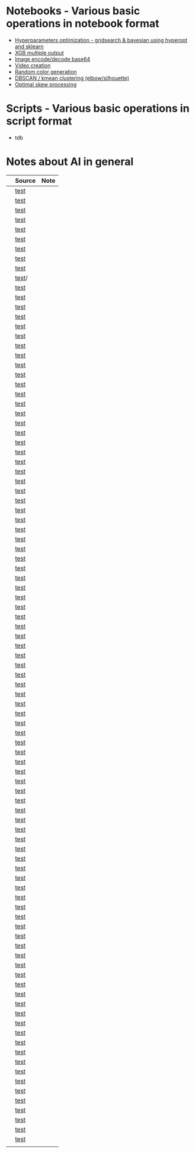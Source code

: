 # Notebooks -  Various basic operations in notebook format
- [Hyperparameters optimization - gridsearch & bayesian using hyperopt and sklearn](./notebooks/hyperparameter_optimization.ipynb)
- [XGB multiple output](./notebooks/multiple_output_xgboost.ipynb)
- [Image encode/decode base64](./notebooks/base_64_image_conversion.ipynb)
- [Video creation](./notebooks/random_noise_video.ipynb)
- [Random color generation](./notebooks/random_color.ipynb)
- [DBSCAN / kmean clustering (elbow/silhouette)](./notebooks/dbscan_kmeans_clustering.ipynb)
- [Optimal skew processing](./notebooks/unskew_data_distribution.ipynb)

# Scripts -  Various basic operations in script format
- tdb

# Notes about AI in general

|   | Source                                                                                                                 | Note |
|---|------------------------------------------------------------------------------------------------------------------------|------|
|   | [test](https://www.reddit.com/r/MachineLearning/comments/rw50hg/d_deep_learning_is_the_future_of_gaming/)              |      |
|   | [test](https://www.reddit.com/r/learnmachinelearning/comments/rqukh3/what_are_graph_neural_networks/)                  |      |
|   | [test](https://www.reddit.com/r/MachineLearning/comments/rq6uih/d_other_ai_methodsalgorithms_except_deep_neural/)      |      |
|   | [test](https://www.reddit.com/r/MachineLearning/comments/rimqij/d_how_to_embed_powerbi_report_in_jupyternotebook/)     |      |
|   | [test](https://www.reddit.com/r/learnmachinelearning/comments/rh25sh/ive_made_a_search_engine_with_5000_quality_data/) |      |
|   | [test](https://www.reddit.com/r/learnmachinelearning/comments/r6jee3/how_to_load_856_gb_of_xml_data_into_a_dataframe/) |      |
|   | [test](https://www.reddit.com/r/MachineLearning/comments/r0y56t/p_python_library_to_optimize_hugging_face/)            |      |
|   | [test](https://www.reddit.com/r/MachineLearning/comments/qymvys/r_rethinking_keypoint_representations_modeling/)       |      |
|   | [test](https://www.reddit.com/r/MachineLearning/comments/qx0enm/d_all_bias_in_ml_comes_from_biased_data/)              |      |
|   | [test](https://www.reddit.com/r/MachineLearning/comments/qw2c3p/r_is_bert_the_future_of_image_pretraining)/            |      |
|   | [test](https://www.reddit.com/r/MachineLearning/comments/qqzuh0/p_cedille_the_largest_french_language_model_6b/)       |      |
|   | [test](https://www.reddit.com/r/MachineLearning/comments/qfy76l/r_neural_tangent_kernel_eigenvalues_accurately/)       |      |
|   | [test](https://www.reddit.com/r/MachineLearning/comments/qeyhwb/r_efficient_visual_selfattention_link_to_a_free/)      |      |
|   | [test](https://www.reddit.com/r/MachineLearning/comments/q8qfs2/discussion_what_is_the_best_way_to_extract/)           |      |
|   | [test](https://www.reddit.com/r/MachineLearning/comments/q81eax/r_google_researchers_explore_the_limits_of/)           |      |
|   | [test](https://www.reddit.com/r/MachineLearning/comments/q739y5/r_a_few_more_examples_may_be_worth_billions_of/)       |      |
|   | [test](https://www.reddit.com/r/MachineLearning/comments/pyti87/d_have_we_reached_some_limit_in_the_advancement/)      |      |
|   | [test](https://www.reddit.com/r/MachineLearning/comments/q1z4hg/d_sota_ganbased_image_editing_isfgan_an_implicit/)     |      |
|   | [test](https://www.reddit.com/r/MachineLearning/comments/q4eicp/r_keypoint_communities/)                               |      |
|   | [test](https://www.reddit.com/r/MachineLearning/comments/q344pp/notebook_to_production_d/)                             |      |
|   | [test](https://www.reddit.com/r/MachineLearning/comments/q0vt2b/r_resnet_strikes_back_an_improved_training/)           |      |
|   | [test](https://www.reddit.com/r/MachineLearning/comments/pxz1iw/d_nlp_or_computer_vision_tasks_where_transformers/)    |      |
|   | [test](https://www.reddit.com/r/MachineLearning/comments/pvyvet/r_graph_neural_networks_for_point_cloud_processing/)   |      |
|   | [test](https://www.reddit.com/r/MachineLearning/comments/puz9kw/r_loftr_detectorfree_local_feature_matching_with/)     |      |
|   | [test](https://www.reddit.com/r/MachineLearning/comments/ps5ubp/r_facebook_ai_introduces_a_new_image_generation/)      |      |
|   | [test](https://www.reddit.com/r/MachineLearning/comments/pryveo/d_computer_vision_as_inverse_computer_graphics/)       |      |
|   | [test](https://www.reddit.com/r/MachineLearning/comments/pmn8nq/r_ai_researchers_from_amazon_nec_stanford_unveil/)     |      |
|   | [test](https://www.reddit.com/r/MachineLearning/comments/pgitms/d_here_is_what_i_learned_from_writing_50/)             |      |
|   | [test](https://www.reddit.com/r/MachineLearning/comments/onyofp/d_what_is_the_method_to_deal_with_sparse_high/)        |      |
|   | [test](https://www.reddit.com/r/MachineLearning/comments/o5nmoz/r_regularization_is_all_you_need_simple_neural/)       |      |
|   | [test](https://www.reddit.com/r/MachineLearning/comments/nt8hlp/p_towards_realtime_and_lightweight_line_segment/)      |      |
|   | [test](https://www.reddit.com/r/MachineLearning/comments/nsq3ai/p_h5records_store_large_datasets_in_one_single/)       |      |
|   | [test](https://www.reddit.com/r/MachineLearning/comments/mx1t3v/r_fiery_future_instance_prediction_in_birdseye/)       |      |
|   | [test](https://www.reddit.com/r/MachineLearning/comments/mtev6w/r_putting_visual_recognition_in_context_link_to/)      |      |
|   | [test](https://www.reddit.com/r/MachineLearning/comments/mq3led/d_how_is_tesla_autopilot_trained/)                     |      |
|   | [test](https://www.reddit.com/r/MachineLearning/comments/minzbz/r_styleclip_textdriven_manipulation_of_stylegan/)      |      |
|   | [test](https://www.reddit.com/r/MachineLearning/comments/mas3sz/p_backprop_a_library_to_easily_finetune_and_use/)      |      |
|   | [test](https://www.reddit.com/r/MachineLearning/comments/m1zrxy/d_google_cloud_vs_other_cloud_solutions_for/)          |      |
|   | [test](https://www.reddit.com/r/MachineLearning/comments/lh7iwp/d_why_did_it_took_3_years_to_use_transformers_in/)     |      |
|   | [test](https://www.reddit.com/r/MachineLearning/comments/l1gyp6/r_what_are_some_of_the_best_research_papers_to/)       |      |
|   | [test](https://www.reddit.com/r/MachineLearning/comments/kykhc1/p_digitize_your_notes/)                                |      |
|   | [test](https://www.reddit.com/r/MachineLearning/comments/kxrld8/p_introducing_shapash_a_new_python_library_makes/)     |      |
|   | [test](https://www.reddit.com/r/MachineLearning/comments/k9xuri/p_chrome_extension_to_share_your_results_from/)        |      |
|   | [test](https://www.reddit.com/r/MachineLearning/comments/k7yn1k/d_neural_networks_maybe_evolved_to_make_adam_the/)     |      |
|   | [test](https://www.reddit.com/r/MachineLearning/comments/it44ix/r_new_ml_algorithms_developed_by_facebook/)            |      |
|   | [test](https://www.reddit.com/r/MachineLearning/comments/iej5cb/news_heres_a_new_paper_announced_in_the_eccv2020/)     |      |
|   | [test](https://www.reddit.com/r/MachineLearning/comments/id4394/d_is_it_legal_to_use_models_pretrained_on/)            |      |
|   | [test](https://www.reddit.com/r/MachineLearning/comments/ic5nzp/d_what_is_the_best_way_for_sentiment_analysis_in/)     |      |
|   | [test](https://www.reddit.com/r/MachineLearning/comments/i085a8/d_best_gan_tricks/)                                    |      |
|   | [test](https://www.reddit.com/r/MachineLearning/comments/hni969/research_official_pytorch_implementation_for_scan/)    |      |
|   | [test](https://www.reddit.com/r/MachineLearning/comments/hnn1vv/p_gridsearchcv_20_up_to_10x_faster_than_sklearn/)      |      |
|   | [test](https://www.reddit.com/r/MachineLearning/comments/hlkxds/d_vgg_perceptual_loss_for_grayscale_images/)           |      |
|   | [test](https://www.reddit.com/r/MachineLearning/comments/hbb8qm/d_data_exploration_for_image_segmentation_and/)        |      |
|   | [test](https://www.reddit.com/r/MachineLearning/comments/gz1gpg/p_selfsupervised_3d_keypoint_learning_for/)            |      |
|   | [test](https://www.reddit.com/r/MachineLearning/comments/gz9pcx/r_unsupervised_translation_of_programming/)            |      |
|   | [test](https://www.reddit.com/r/MachineLearning/comments/gxuz7y/d_organize_your_pandas_notebook_with_a_cool_hack/)     |      |
|   | [test](https://www.reddit.com/r/MachineLearning/comments/gvsh51/p_181_nlp_colab_notebooks_found_here/)                 |      |
|   | [test](https://www.reddit.com/r/MachineLearning/comments/gpmbpl/projectreinforcement_learning_using_dqn_qlearning/)    |      |
|   | [test](https://www.reddit.com/r/MachineLearning/comments/gibvs8/d_paper_explained_group_normalization/)                |      |
|   | [test](https://www.reddit.com/r/datasets/comments/gi6282/datagene_a_python_package_to_identify_how_similar/)           |      |
|   | [test](https://www.reddit.com/r/MachineLearning/comments/gdt35p/d_unsupervised_real_image_superresolution_via/)        |      |
|   | [test](https://www.reddit.com/r/MachineLearning/comments/gdbz0r/p_400_nlp_datasets_found_here/)                        |      |
|   | [test](https://www.reddit.com/r/MachineLearning/comments/gaqm5z/d_list_of_text_classification_tips_and_tricks/)        |      |
|   | [test](https://www.reddit.com/r/MachineLearning/comments/ga19q8/r_image_augmentation_is_all_you_need_regularizing/)    |      |
|   | [test](https://www.reddit.com/r/MachineLearning/comments/g8s1af/r_clova_ai_researchs_stargan_v2_cvpr_2020_code/)       |      |
|   | [test](https://www.reddit.com/r/MachineLearning/comments/g7tzxd/p_training_twoontwo_soccer_agents_using_selfplay/)     |      |
|   | [test](https://www.reddit.com/r/MachineLearning/comments/g7ntb8/r_background_matting_the_world_is_your_green/)         |      |
|   | [test](https://www.reddit.com/r/MachineLearning/comments/g3lh3n/d_gans_in_computer_vision_an_article_review/)          |      |
|   | [test](https://www.reddit.com/r/MachineLearning/comments/f9uryf/r_polygen_an_autoregressive_generative_model_of/)      |      |
|   | [test](https://www.reddit.com/r/MachineLearning/comments/f38hxi/d_how_does_tiktok_manage_to_optimize_the_for_you/)     |      |
|   | [test](https://www.reddit.com/r/MachineLearning/comments/es08fz/skperopt_making_hyperparameter_searching_with/)        |      |
|   | [test](https://www.reddit.com/r/MachineLearning/comments/er3ng8/d_how_to_save_my_fathers_voice/)                       |      |
|   | [test](https://www.reddit.com/r/MachineLearning/comments/elt7p6/n_henry_ai_labs_on_youtube/)                           |      |
|   | [test](https://www.reddit.com/r/MachineLearning/comments/el9cq9/r_adversarial_lipschitz_regularization/)               |      |
|   | [test](https://www.reddit.com/r/MachineLearning/comments/egyp7w/d_what_is_your_favorite_opensource_project_of/)        |      |
|   | [test](https://www.reddit.com/r/MachineLearning/comments/eh80jp/d_gelu_better_than_relu/)                              |      |
|   | [test](https://www.reddit.com/r/MachineLearning/comments/eftv1o/d_what_frustrates_you_about_ml_tools_libraries/)       |      |
|   | [test](https://www.reddit.com/r/MachineLearning/comments/eft2bs/resnet_and_mnist_r/)                                   |      |
|   | [test](https://www.reddit.com/r/MachineLearning/comments/ef7cbb/d_yann_lecun_some_folks_still_seem_confused_about/)    |      |
|   | [test](https://www.reddit.com/r/MachineLearning/comments/ef1xe8/d_should_autoencoders_really_be_symmetric/)            |      |
|   | [test](https://www.reddit.com/r/MachineLearning/comments/eelbd6/d_objective_masked_language_model_vs_autoencoding/)    |      |
|   | [test](https://www.reddit.com/r/MachineLearning/comments/eep8yp/d_summary_of_best_papers_of_nips_acl_emnlp_2019/)      |      |
|   | [test](https://www.reddit.com/r/MachineLearning/comments/eeirql/d_i_want_to_optimize_my_model_based_on_two/)           |      |
|   | [test](https://www.reddit.com/r/MachineLearning/comments/eefml7/p_implementing_ambient_sound_provides_supervision/)    |      |
|   | [test](https://www.reddit.com/r/MachineLearning/comments/eea88q/d_relationship_between_learning_rate_and_gradient/)    |      |
|   | [test](https://www.reddit.com/r/MachineLearning/comments/ee5fab/mixnmatch_multifactor_disentanglement_and/)            |      |
|   | [test](https://www.reddit.com/r/MachineLearning/comments/ee2khy/d_monocular_depth_perception_of_autonomous/)           |      |
|   | [test](https://www.reddit.com/r/MachineLearning/comments/e9rwj9/d_what_do_you_think_were_the_most_important_open/)     |      |
|   | [test](https://www.reddit.com/r/datasets/comments/3bxlg7/i_have_every_publicly_available_reddit_comment/)              |      |
|   | [test](https://www.reddit.com/r/MachineLearning/comments/e4g50h/r_filter_response_normalization_layer_eliminating/)    |      |
|   | [test](https://www.reddit.com/r/MachineLearning/comments/dwbcxy/n_awesome_ai_research_and_papers_reviewed_on/)        |      |
|   | [test](https://www.reddit.com/r/MachineLearning/comments/dy23rm/d_many_papers_dont_do_hyperparameter_search_on/)       |      |
|   | [test](https://www.reddit.com/r/MachineLearning/comments/dzmssp/d_why_does_hierarchical_bayesian_regression_work/)     |      |
|   | [test](https://www.reddit.com/r/MachineLearning/comments/e2afb4/d_what_is_the_latest_consensus_on_the_effect_of/)      |      |
|   | [test](https://www.reddit.com/r/MachineLearning/comments/e2ch4t/r_single_headed_attention_rnn_stop_thinking_with/)     |      |
|   | [test](https://www.reddit.com/r/MachineLearning/comments/e2pi0q/project_faces4coco_dataset_released_face_bounding/)    |      |
|   | [test](https://www.reddit.com/r/MachineLearning/comments/e3ctv5/d_helpquestion_about_using_vector_projection/)         |      |
|   | [test](https://www.reddit.com/r/MachineLearning/comments/e3ykhf/d_nas_has_anyone_tried_yet_to_search_for_new/)         |      |
|   | [test](https://www.reddit.com/r/MachineLearning/comments/e3fwat/d_ml_paper_notes_my_notes_of_various_ml_research/)     |      |
|   |                                                                                                                        |      |
